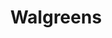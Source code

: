 ---
title: "Walgreens"
url: /phoenix/walgreens-north-cave-creek-road-north-tatum-boulevard/
shop: chemist
---